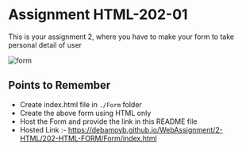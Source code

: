 # Assignment HTML-202-01

This is your assignment 2, where you have to make your form to take personal detail of user

![form](./Images/form.png)

## Points to Remember

- Create index.html file in `./Form` folder
- Create the above form using HTML only
- Host the Form and provide the link in this README file
- Hosted Link :- https://debamoyb.github.io/WebAssignment/2-HTML/202-HTML-FORM/Form/index.html
